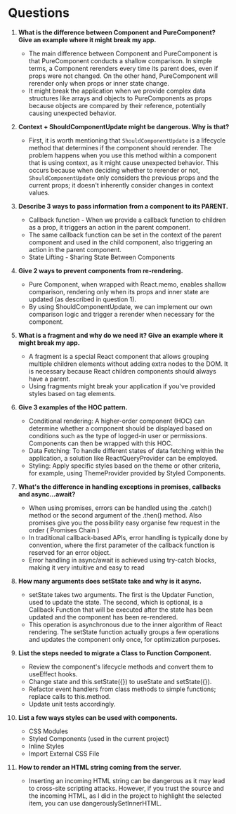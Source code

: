 # Questions

1. **What is the difference between Component and PureComponent? Give an example where it might break my app.**

   - The main difference between Component and PureComponent is that PureComponent conducts a shallow comparison. In simple terms, a Component rerenders every time its parent does, even if props were not changed. On the other hand, PureComponent will rerender only when props or inner state change.
   - It might break the application when we provide complex data structures like arrays and objects to PureComponents as props because objects are compared by their reference, potentially causing unexpected behavior.

2. **Context + ShouldComponentUpdate might be dangerous. Why is that?**

   - First, it is worth mentioning that `ShouldComponentUpdate` is a lifecycle method that determines if the component should rerender. The problem happens when you use this method within a component that is using context, as it might cause unexpected behavior. This occurs because when deciding whether to rerender or not, `ShouldComponentUpdate` only considers the previous props and the current props; it doesn't inherently consider changes in context values.

3. **Describe 3 ways to pass information from a component to its PARENT.**

   - Callback function - When we provide a callback function to children as a prop, it triggers an action in the parent component.
   - The same callback function can be set in the context of the parent component and used in the child component, also triggering an action in the parent component.
   - State Lifting - Sharing State Between Components

4. **Give 2 ways to prevent components from re-rendering.**

   - Pure Component, when wrapped with React.memo, enables shallow comparison, rendering only when its props and inner state are updated (as described in question 1).
   - By using ShouldComponentUpdate, we can implement our own comparison logic and trigger a rerender when necessary for the component.

5. **What is a fragment and why do we need it? Give an example where it might break my app.**

   - A fragment is a special React component that allows grouping multiple children elements without adding extra nodes to the DOM. It is necessary because React children components should always have a parent.
   - Using fragments might break your application if you've provided styles based on tag elements.

6. **Give 3 examples of the HOC pattern.**

   - Conditional rendering: A higher-order component (HOC) can determine whether a component should be displayed based on conditions such as the type of logged-in user or permissions. Components can then be wrapped with this HOC.
   - Data Fetching: To handle different states of data fetching within the application, a solution like ReactQueryProvider can be employed.
   - Styling: Apply specific styles based on the theme or other criteria, for example, using ThemeProvider provided by Styled Components.

7. **What's the difference in handling exceptions in promises, callbacks and async…await?**

   - When using promises, errors can be handled using the .catch() method or the second argument of the .then() method. Also promises give you the possibility easy organise few request in the order ( Promises Chain )
   - In traditional callback-based APIs, error handling is typically done by convention, where the first parameter of the callback function is reserved for an error object.
   - Error handling in async/await is achieved using try-catch blocks, making it very intuitive and easy to read

8. **How many arguments does setState take and why is it async.**

   - setState takes two arguments. The first is the Updater Function, used to update the state. The second, which is optional, is a Callback Function that will be executed after the state has been updated and the component has been re-rendered.
   - This operation is asynchronous due to the inner algorithm of React rendering. The setState function actually groups a few operations and updates the component only once, for optimization purposes.

9. **List the steps needed to migrate a Class to Function Component.**

   - Review the component's lifecycle methods and convert them to useEffect hooks.
   - Change state and this.setState({}) to useState and setState({}).
   - Refactor event handlers from class methods to simple functions; replace calls to this.method.
   - Update unit tests accordingly.

10. **List a few ways styles can be used with components.**

    - CSS Modules
    - Styled Components (used in the current project)
    - Inline Styles
    - Import External CSS File

11. **How to render an HTML string coming from the server.**

    - Inserting an incoming HTML string can be dangerous as it may lead to cross-site scripting attacks. However, if you trust the source and the incoming HTML, as I did in the project to highlight the selected item, you can use dangerouslySetInnerHTML.
